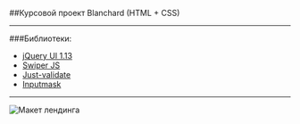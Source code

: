 ##Курсовой проект Blanchard (HTML + CSS)

---
###Библиотеки:
- [jQuery UI 1.13](https://api.jqueryui.com/) 
- [Swiper JS](https://swiperjs.com/)
- [Just-validate](https://github.com/horprogs/Just-validate)
- [Inputmask](https://github.com/RobinHerbots/Inputmask)

___
![Макет лендинга](/blanchard.jpg)
